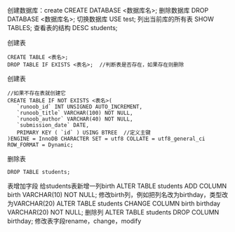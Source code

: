 创建数据库：create 
CREATE DATABASE <数据库名>;
删除数据库
DROP DATABASE <数据库名>;
切换数据库
USE test;
列出当前库的所有表
SHOW TABLES;
查看表的结构
DESC students;

创建表
```
CREATE TABLE <表名>;
DROP TABLE IF EXISTS <表名>;  //判断表是否存在，如果存在则删除
```
创建表
```
//如果不存在表就创建它
CREATE TABLE IF NOT EXISTS <表名>(   
   `runoob_id` INT UNSIGNED AUTO_INCREMENT,
   `runoob_title` VARCHAR(100) NOT NULL,
   `runoob_author` VARCHAR(40) NOT NULL,
   `submission_date` DATE,
   PRIMARY KEY ( `id` ) USING BTREE  //定义主键
)ENGINE = InnoDB CHARACTER SET = utf8 COLLATE = utf8_general_ci ROW_FORMAT = Dynamic;
```
删除表
```
DROP TABLE students;
```
表增加字段
给students表新增一列birth
ALTER TABLE students ADD COLUMN birth VARCHAR(10) NOT NULL;
修改birth列，例如把列名改为birthday，类型改为VARCHAR(20)
ALTER TABLE students CHANGE COLUMN birth birthday VARCHAR(20) NOT NULL;
删除列
ALTER TABLE students DROP COLUMN birthday;
修改表字段rename，change，modify